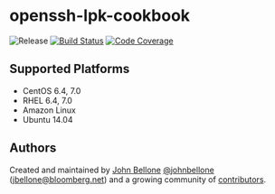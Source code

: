 openssh-lpk-cookbook
====================
![Release](http://img.shields.io/github/release/johnbellone/openssh-lpk-cookbook.svg)
[![Build Status](http://img.shields.io/travis/johnbellone/openssh-lpk-cookbook.svg)][4]
[![Code Coverage](http://img.shields.io/coveralls/johnbellone/openssh-lpk-cookbook.svg)][5]

## Supported Platforms
- CentOS 6.4, 7.0
- RHEL 6.4, 7.0
- Amazon Linux
- Ubuntu 14.04

## Authors
Created and maintained by [John Bellone][1] [@johnbellone][2]
(<jbellone@bloomberg.net>) and a growing community of
[contributors][3].

[1]: https://github.com/johnbellone
[2]: https://twitter.com/johnbellone
[3]: https://github.com/johnbellone/jumper-cookbook/graphs/contributors
[4]: http://travis-ci.org/johnbellone/consul-cookbook
[5]: https://coveralls.io/r/johnbellone/consul-cookbook
